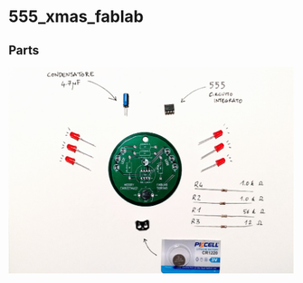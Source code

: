 # 555_xmas_fablab

## Parts
![Immagine](https://github.com/paolocavagnolo/555_xmas_fablab/blob/main/img/parts.jpg)
